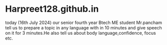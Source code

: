 # Harpreet128.github.in
today (16th July 2024) our senior fourth year Btech ME student Mr.pancham tell us to prepare a topic in any language with in 10 minutes and give speech on it for 3 minutes.He also tell us about body language,confidence, focus etc.
